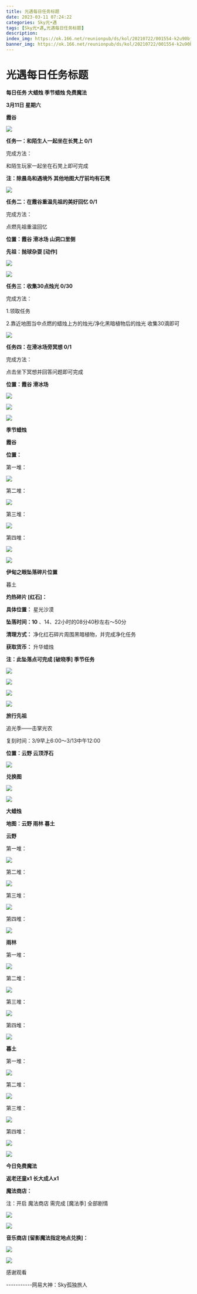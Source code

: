 ```yaml
---
title: 光遇每日任务标题
date: 2023-03-11 07:24:22
categories: Sky光•遇
tags: [Sky光•遇,光遇每日任务标题]
description: 
index_img: https://ok.166.net/reunionpub/ds/kol/20210722/001554-k2u90bj7ay.png?imageView&thumbnail=600x0&type=jpg
banner_img: https://ok.166.net/reunionpub/ds/kol/20210722/001554-k2u90bj7ay.png?imageView&thumbnail=600x0&type=jpg
---
```

# 光遇每日任务标题
**每日任务 大蜡烛 季节蜡烛 免费魔法**

 **3月11日 星期六**

 **霞谷**

![](https://img.166.net/reunionpub/ds/kol/20230311/000718-l6ds0v74oe.jpg)

 **任务一：和陌生人一起坐在长凳上 0/1**

完成方法：

和陌生玩家一起坐在石凳上即可完成

 **注：除晨岛和遇境外 其他地图大厅前均有石凳**

![](https://img.166.net/reunionpub/ds/kol/20230311/000045-81k7jt4p6b.jpeg)

 **任务二：在霞谷重温先祖的美好回忆 0/1**

完成方法：

点燃先祖重温回忆

 **位置：霞谷 滑冰场 山洞口里侧**

 **先祖：抛球杂耍 [动作]**

![](https://img.166.net/reunionpub/ds/kol/20230311/000135-g0q1874vzy.jpg)

![](https://img.166.net/reunionpub/ds/kol/20230311/000145-vf90pcmg7e.jpg)

 **任务三：收集30点烛光 0/30**

完成方法：

1.领取任务

2.靠近地图当中点燃的蜡烛上方的烛光/净化黑暗植物后的烛光 收集30滴即可

![](https://img.166.net/reunionpub/ds/kol/20230309/000346-q3vksfpris.jpg)

 **任务四：在滑冰场旁冥想 0/1**

完成方法：

点击坐下冥想并回答问题即可完成

 **位置：霞谷 滑冰场**

![](https://img.166.net/reunionpub/ds/kol/20230311/000249-97p1ob8avq.jpg)

![](https://img.166.net/reunionpub/ds/kol/20230311/000300-etvgsz4d8y.jpg)

![](https://img.166.net/reunionpub/ds/kol/20221018/100256-wzutnocka0.png)

 **季节蜡烛**

 **霞谷**

 **位置：**

第一堆：

![](https://img.166.net/reunionpub/ds/kol/20230310/234848-qv2fytsj08.jpeg)

第二堆：

![](https://img.166.net/reunionpub/ds/kol/20230310/234858-wd01iz2sjf.jpeg)

第三堆：

![](https://img.166.net/reunionpub/ds/kol/20230310/234907-zy17bfl4jh.jpeg)

第四堆：

![](https://img.166.net/reunionpub/ds/kol/20230310/234915-2u08ybhnqf.jpeg)

![](https://img.166.net/reunionpub/ds/kol/20221130/005912-5mvshq9nf3.png)

 **伊甸之眼坠落碎片位置**

暮土

 **灼热碎片 [红石]：**

 **具体位置：** 星光沙漠

 **坠落时间：10** 、14、22小时的08分40秒左右～50分

 **清理方式：** 净化红石碎片周围黑暗植物，并完成净化任务

 **获取货币：** 升华蜡烛

 **注：此坠落点可完成  [破晓季] 季节任务**

![](https://img.166.net/reunionpub/ds/kol/20230311/003021-n1g5pshuw0.jpeg)

![](https://img.166.net/reunionpub/ds/kol/20230311/002832-9pi1mf6gob.jpeg)

![](https://img.166.net/reunionpub/ds/kol/20230311/002840-3znrjmpa68.jpg)

![](https://img.166.net/reunionpub/ds/kol/20221018/100256-wzutnocka0.png)

 **旅行先祖**

追光季——击掌光农

复刻时间：3/9早上6:00～3/13中午12:00

 **位置：云野 云顶浮石**

![](https://img.166.net/reunionpub/ds/kol/20230309/003029-ewfpcm4dja.jpg)

 **兑换图**

![](https://img.166.net/reunionpub/ds/kol/20230309/130243-1na8pzkems.jpg)

![](https://img.166.net/reunionpub/ds/kol/20221018/100256-wzutnocka0.png)

 **大蜡烛**

 **地图：云野 雨林 暮土**

 **云野**

第一堆：

![](https://img.166.net/reunionpub/ds/kol/20230310/235013-hywrs1ukq4.jpeg)

第二堆：

![](https://img.166.net/reunionpub/ds/kol/20230310/235025-mjdpeqi7v0.jpeg)

第三堆：

![](https://img.166.net/reunionpub/ds/kol/20230310/235034-pa03lj9vke.jpeg)

第四堆：

![](https://img.166.net/reunionpub/ds/kol/20230310/235042-2ptq6dycsa.jpeg)

 **雨林**

第一堆：

![](https://img.166.net/reunionpub/ds/kol/20230310/235106-6gjvysli7f.jpeg)

第二堆：

![](https://img.166.net/reunionpub/ds/kol/20230310/235118-v23wztsjg0.jpeg)

第三堆：

![](https://img.166.net/reunionpub/ds/kol/20230310/235126-0651y8akqg.jpeg)

第四堆：

![](https://img.166.net/reunionpub/ds/kol/20230310/235133-4etvyinmhu.jpeg)

 **暮土**

第一堆：

![](https://img.166.net/reunionpub/ds/kol/20230310/235322-btn3jmowz9.jpeg)

第二堆：

![](https://img.166.net/reunionpub/ds/kol/20230310/235331-6yt54bz1s2.jpeg)

第三堆：

![](https://img.166.net/reunionpub/ds/kol/20230310/235339-p5dogcsvts.jpeg)

第四堆：

![](https://img.166.net/reunionpub/ds/kol/20230310/235347-os0algruwk.jpeg)

![](https://img.166.net/reunionpub/ds/kol/20221018/100256-wzutnocka0.png)

 **今日免费魔法**

 **返老还童x1 长大成人x1**

 **魔法商店：**

注：开启 魔法商店 需完成 [魔法季] 全部剧情

![](https://img.166.net/reunionpub/ds/kol/20221018/100559-oibznvdtus.png)

![](https://img.166.net/reunionpub/ds/kol/20230310/235423-gis04nczja.jpeg)

 **音乐商店 [留影魔法指定地点兑换]：**

![](https://img.166.net/reunionpub/ds/kol/20230310/235443-r2pvcna0yw.jpeg)

 **![](https://img.166.net/reunionpub/ds/kol/20221018/100256-wzutnocka0.png)**

感谢观看

\-----------网易大神：Sky孤独旅人

